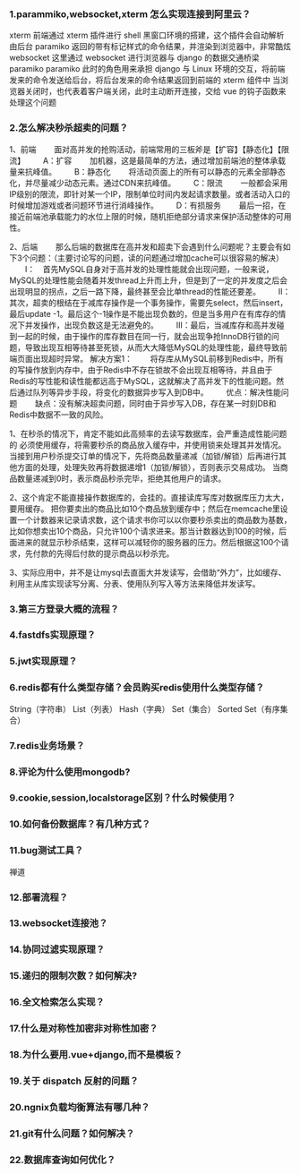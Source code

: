 ### ﻿1.parammiko,websocket,xterm 怎么实现连接到阿里云？

xterm
前端通过 xterm 插件进行 shell 黑窗口环境的搭建，这个插件会自动解析由后台 paramiko 返回的带有标记样式的命令结果，并渲染到浏览器中，非常酷炫
websocket
这里通过 websocket 进行浏览器与 django 的数据交通桥梁
paramiko 
paramiko 此时的角色用来承担 django 与 Linux 环境的交互，将前端发来的命令发送给后台，将后台发来的命令结果返回到前端的 xterm 组件中
当浏览器关闭时，也代表着客户端关闭，此时主动断开连接，交给 vue 的钩子函数来处理这个问题

### 2.怎么解决秒杀超卖的问题？

1、前端
　　面对高并发的抢购活动，前端常用的三板斧是【扩容】【静态化】【限流】
　　A：扩容
　　加机器，这是最简单的方法，通过增加前端池的整体承载量来抗峰值。
　　B：静态化
　　将活动页面上的所有可以静态的元素全部静态化，并尽量减少动态元素。通过CDN来抗峰值。
　　C：限流
　　一般都会采用IP级别的限流，即针对某一个IP，限制单位时间内发起请求数量。或者活动入口的时候增加游戏或者问题环节进行消峰操作。
　　D：有损服务
　　最后一招，在接近前端池承载能力的水位上限的时候，随机拒绝部分请求来保护活动整体的可用性。

2、后端
　　那么后端的数据库在高并发和超卖下会遇到什么问题呢？主要会有如下3个问题：（主要讨论写的问题，读的问题通过增加cache可以很容易的解决）
　　I：　首先MySQL自身对于高并发的处理性能就会出现问题，一般来说，MySQL的处理性能会随着并发thread上升而上升，但是到了一定的并发度之后会出现明显的拐点，之后一路下降，最终甚至会比单thread的性能还要差。
　　II： 其次，超卖的根结在于减库存操作是一个事务操作，需要先select，然后insert，最后update -1。最后这个-1操作是不能出现负数的，但是当多用户在有库存的情况下并发操作，出现负数这是无法避免的。
　　III：最后，当减库存和高并发碰到一起的时候，由于操作的库存数目在同一行，就会出现争抢InnoDB行锁的问题，导致出现互相等待甚至死锁，从而大大降低MySQL的处理性能，最终导致前端页面出现超时异常。
解决方案1：
　　将存库从MySQL前移到Redis中，所有的写操作放到内存中，由于Redis中不存在锁故不会出现互相等待，并且由于Redis的写性能和读性能都远高于MySQL，这就解决了高并发下的性能问题。然后通过队列等异步手段，将变化的数据异步写入到DB中。
　　优点：解决性能问题
　　缺点：没有解决超卖问题，同时由于异步写入DB，存在某一时刻DB和Redis中数据不一致的风险。

1、在秒杀的情况下，肯定不能如此高频率的去读写数据库，会严重造成性能问题的
必须使用缓存，将需要秒杀的商品放入缓存中，并使用锁来处理其并发情况。当接到用户秒杀提交订单的情况下，先将商品数量递减（加锁/解锁）后再进行其他方面的处理，处理失败再将数据递增1（加锁/解锁），否则表示交易成功。
当商品数量递减到0时，表示商品秒杀完毕，拒绝其他用户的请求。

2、这个肯定不能直接操作数据库的，会挂的。直接读库写库对数据库压力太大，要用缓存。
把你要卖出的商品比如10个商品放到缓存中；然后在memcache里设置一个计数器来记录请求数，这个请求书你可以以你要秒杀卖出的商品数为基数，比如你想卖出10个商品，只允许100个请求进来。那当计数器达到100的时候，后面进来的就显示秒杀结束，这样可以减轻你的服务器的压力。然后根据这100个请求，先付款的先得后付款的提示商品以秒杀完。

3、实际应用中，并不是让mysql去直面大并发读写，会借助“外力”，比如缓存、利用主从库实现读写分离、分表、使用队列写入等方法来降低并发读写。

### 3.第三方登录大概的流程？

### 4.fastdfs实现原理？

### 5.jwt实现原理？

### 6.redis都有什么类型存储？会员购买redis使用什么类型存储？

String（字符串）
List（列表）
Hash（字典）
Set（集合）
Sorted Set（有序集合）

### 7.redis业务场景？

### 8.评论为什么使用mongodb?

### 9.cookie,session,localstorage区别？什么时候使用？

### 10.如何备份数据库？有几种方式？

### 11.bug测试工具？

禅道

### 12.部署流程？

### 13.websocket连接池？

### 14.协同过滤实现原理？

### 15.递归的限制次数？如何解决?

### 16.全文检索怎么实现？

### 17.什么是对称性加密非对称性加密？

### 18.为什么要用.vue+django,而不是模板？

### 19.关于 dispatch 反射的问题？

### 20.ngnix负载均衡算法有哪几种？

### 21.git有什么问题？如何解决？

### 22.数据库查询如何优化？




